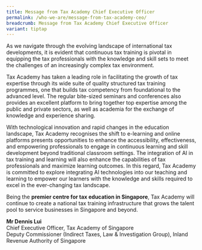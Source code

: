 ```yaml
---
title: Message from Tax Academy Chief Executive Officer
permalink: /who-we-are/message-from-tax-academy-ceo/
breadcrumb: Message from Tax Academy Chief Executive Officer
variant: tiptap
---
```

<p>As we navigate through the evolving landscape of international tax developments,
it is evident that continuous tax training is pivotal in equipping the
tax professionals with the knowledge and skill sets to meet the challenges
of an increasingly complex tax environment.</p>
<p>Tax Academy has taken a leading role in facilitating the growth of tax
expertise through its wide suite of quality structured tax training programmes,
one that builds tax competency from foundational to the advanced level.&nbsp;The
regular bite-sized seminars and conferences also provides an excellent
platform to bring together top expertise among the public and private sectors,
as well as academia for the exchange of knowledge and experience sharing.</p>
<p>With technological innovation and rapid changes in the education landscape,
Tax Academy recognises the shift to e-learning and online platforms presents
opportunities to enhance the accessibility, effectiveness, and empowering
professionals to engage in continuous learning and skill development beyond
traditional classroom settings. The integration of AI in tax training and
learning will also enhance the capabilities of tax professionals and maximize
learning outcomes. In this regard, Tax Academy is committed to explore
integrating AI technologies into our teaching and learning to empower our
learners with the knowledge and skills required to excel in the ever-changing
tax landscape.</p>
<p>Being the&nbsp;<strong>premier centre for tax education in Singapore</strong>,
Tax Academy will continue to create a national tax training infrastructure
that grows the talent pool to service businesses in Singapore and beyond.</p>
<p></p>
<p><strong>Mr Dennis Lui</strong> 
<br>Chief Executive Officer, Tax Academy of Singapore
<br>Deputy Commissioner (Indirect Taxes, Law &amp; Investigation Group), Inland
Revenue Authority of Singapore</p>